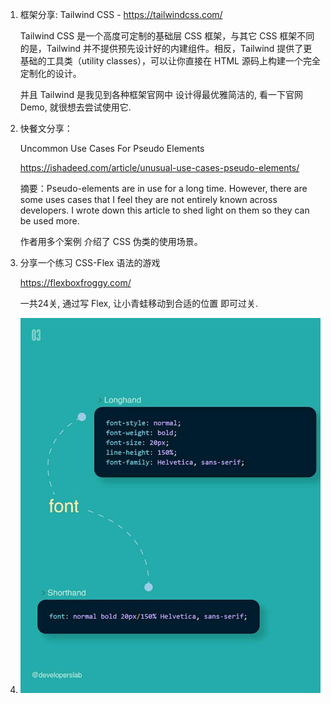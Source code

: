 1. 框架分享: 
   Tailwind CSS - https://tailwindcss.com/

   Tailwind CSS 是一个高度可定制的基础层 CSS 框架，与其它 CSS 框架不同的是，Tailwind 并不提供预先设计好的内建组件。相反，Tailwind 提供了更基础的工具类（utility classes），可以让你直接在 HTML 源码上构建一个完全定制化的设计。

   并且 Tailwind 是我见到各种框架官网中 设计得最优雅简洁的, 看一下官网Demo, 就很想去尝试使用它. 
   
2. 快餐文分享：

   Uncommon Use Cases For Pseudo Elements

   https://ishadeed.com/article/unusual-use-cases-pseudo-elements/

   摘要：Pseudo-elements are in use for a long time. However, there are some uses cases that I feel they are not entirely known across developers. I wrote down this article to shed light on them so they can be used more.

   作者用多个案例 介绍了 CSS 伪类的使用场景。
   
3. 分享一个练习 CSS-Flex 语法的游戏

   https://flexboxfroggy.com/

   一共24关, 通过写 Flex, 让小青蛙移动到合适的位置 即可过关.
   
4. ![image-20201212212132061](docs/image-20201212212132061.png)